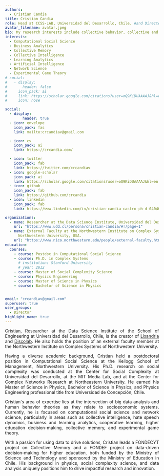 ```yaml
---
authors:
  - Cristian Candia
title: Cristian Candia
role: Head at CCSS-LAB, Universidad del Desarrollo, Chile. #and Director of the Master's in Data Science at Universidad del Desarrollo, Chile.
avatar_filename: avatar.jpeg
bio: My research interests include collective behavior, collective and artificial, network science, and business analytics.
interests:
  - Computational Social Science
  - Business Analytics
  - Collective Memory
  - Collective Intelligence
  - Learning Analytics
  - Artificial Intelligence
  - Network Science
  - Experimental Game Theory
# social:
#   - display:
#       header: false
#     icon_pack: ai
#     link: https://scholar.google.com/citations?user=oQ9KiDUAAAAJ&hl=en
#     icon: nose

social:
  - display:
        header: true
  - icon: envelope
    icon_pack: fas
    link: mailto:crcandiav@gmail.com

  - icon: cv
    icon_pack: ai
    link: https://crcandia.com/

  - icon: twitter
    icon_pack: fab
    link: https://twitter.com/crcandiav
  - icon: google-scholar
    icon_pack: ai
    link: https://scholar.google.com/citations?user=oQ9KiDUAAAAJ&hl=en
  - icon: github
    icon_pack: fab
    link: https://github.com/crcandia
  - icon: linkedin
    icon_pack: fab
    link: https://www.linkedin.com/in/cristian-candia-castro-ph-d-04040251/   

organizations:
  - name: Researcher at the Data Science Institute, Universidad del Desarrollo, Chile.
    url: "https://www.udd.cl/persona/cristian-candia/#!/page=1"
  - name: External Faculty at the Northwestern Institute on Complex Systems, Kellogg School of Management,
      Northwestern University, USA.
    url: "https://www.nico.northwestern.edu/people/external-faculty.html"
education:
  courses:
    - course: Postdoc in Computational Social Science
    - course: Ph.D. in Complex Systems
      # institution: Stanford University
      # year: 2012
    - course: Master of Social Complexity Science
    - course: Physics Engineering
    - course: Master of Science in Physics
    - course: Bachelor of Science in Physics


email: "crcandiav@gmail.com"
superuser: true
user_groups:
  - Director
highlight_name: true
---
```


<div style="text-align: justify">
Cristian, Researcher at the Data Science Institute of the School of Engineering at Universidad del Desarrollo, Chile, is the creator of <a href="https://lixandria.cl/">Lixandria</a> and <a href="https://discolab.azurewebsites.net/#/about">Discolab</a>. He also holds the position of an external faculty member at the Northwestern Institute on Complex Systems of Northwestern University.

<!-- and Director of the Master's in Data Science -->

Having a diverse academic background, Cristian held a postdoctoral position in Computational Social Science at the Kellogg School of Management, Northwestern University. His Ph.D. research on social complexity was conducted at the Center for Social Complexity at Universidad del Desarrollo, at the MIT Media Lab, and at the Center for Complex Networks Research at Northeastern University. He earned his Master of Science in Physics, Bachelor of Science in Physics, and Physics Engineering professional title from Universidad de Concepción, Chile.

Cristian's area of expertise lies at the intersection of big data analysis and human behavior theories as they relate to socioeconomic systems. Currently, he is focused on computational social science and network science, particularly in areas such as collective intelligence, hate speech dynamics, business and learning analytics, cooperative learning, higher education decision-making, collective memory, and experimental game theory.

With a passion for using data to drive solutions, Cristian leads a FONDECYT project on Collective Memory and a FONDEF project on data-driven decision-making for higher education, both funded by the Ministry of Science and Technology and sponsored by the Ministry of Education in Chile. His background in physics, social complexity science, and data analysis uniquely positions him to drive impactful research and innovation.

</div>